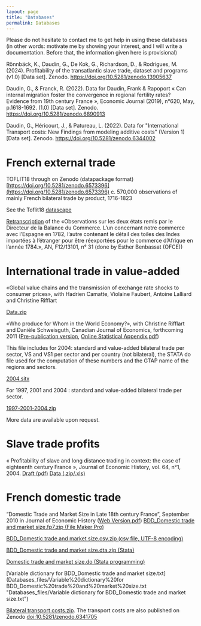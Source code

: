 ```yaml
---
layout: page
title: "Databases"
permalink: Databases
--- 
```


Please do not hesitate to contact me to get help in using these databases (in other words: motivate me by showing your interest, and I will write a documentation. Before that, the information given here is provisional)  

Rönnbäck, K., Daudin, G., De Kok, G., Richardson, D., & Rodrigues, M. (2024). Profitability of the transatlantic slave trade, dataset and programs (v1.0) [Data set]. Zenodo. https://doi.org/10.5281/zenodo.13905637

Daudin, G., & Franck, R. (2022). Data for Daudin, Frank & Rapoport « Can internal migration foster the convergence in regional fertility rates? Evidence from 19th century France », Economic Journal (2019), n°620, May, p.1618-1692. (1.0) [Data set]. Zenodo. https://doi.org/10.5281/zenodo.6890913

Daudin, G., Héricourt, J., & Patureau, L. (2022). Data for "International Transport costs: New Findings from modeling additive costs" (Version 1) [Data set]. Zenodo. https://doi.org/10.5281/zenodo.6344002

# French external trade  

TOFLIT18 through on Zenodo (datapackage format) [https://doi.org/10.5281/zenodo.6573396](https://doi.org/10.5281/zenodo.6573396)
c. 570,000 observations of mainly French bilateral trade by product, 1716-1823

See the Toflit18 [datascape](http://toflit18.medialab.sciences-po.fr/#/home)

[Retranscription](Databases_files/N%C2%B031-Espagne_1788%20et%20toiles%20pour%20l%27Afrique%201784.pdf "Databases_files/N°31-Espagne_1788 et toiles pour l'Afrique 1784.pdf") of the «Observations sur les deux états remis par le Directeur de la Balance du Commerce. L’un concernant notre commerce avec l’Espagne en 1782, l’autre contenant le détail des toiles des Indes importées à l’étranger pour être réexportées pour le commerce d’Afrique en l’année 1784.», AN, F12/13101, n° 31 (done by Esther Benbassat (OFCE))
  

# International trade in value-added  

«Global value chains and the transmission of exchange rate shocks to consumer prices», with Hadrien Camatte, Violaine Faubert, Antoine Lalliard and Christine Rifflart  

[Data.zip](https://universitedauphine-my.sharepoint.com/:u:/g/personal/guillaume_daudin_dauphine_psl_eu/Eekh7R7cIr9PvVfmummDYRwByNxpJ8HokgAEWL01WNAikw?e=SvEA3g "PIWIM_Bases_Sources.zip")  


«Who produce for Whom in the World Economy?», with Christine Rifflart and Danièle Schweisguth, Canadian Journal of Economics, forthcoming 2011 ([Pre-publication version](Databases_files/Daudin%20Rifflart%20Schweisguth%20Who%20produces%20for%20whom%20CJE%202011%20-%20Normal%20formating.pdf "Databases_files/Daudin Rifflart Schweisguth Who produces for whom CJE 2011 - Normal formating.pdf"), [Online Statistical Appendix.pdf](Databases_files/Online%20Statistical%20Appendix.pdf "Databases_files/Online Statistical Appendix.pdf"))  

This file includes for 2004: standard and value-added bilateral trade per sector, VS and VS1 per sector and per country (not bilateral), the STATA do file used for the computation of these numbers and the GTAP name of the regions and sectors.  

[2004.sitx](Databases_files/2004.sitx "Databases_files/2004.sitx")  

For 1997, 2001 and 2004 : standard and value-added bilateral trade per sector.  

[1997-2001-2004.zip](Databases_files/1997-2001-2004.zip "Databases_files/1997-2001-2004.zip")  

More data are available upon request.  

  

# Slave trade profits  

« Profitability of slave and long distance trading in context: the case of eighteenth century France », Journal of Economic History, vol. 64, n°1, 2004. [Draft (pdf)](Databases_files/FrenchProfits.pdf "Databases_files/FrenchProfits.pdf") [Data (.zip/.xls)](Databases_files/FrenchLongDistanceTradeProfits18thcentury.zip "Databases_files/FrenchLongDistanceTradeProfits18thcentury.zip")  

  

# French domestic trade  

“Domestic Trade and Market Size in Late 18th century France”, September 2010 in Journal of Economic History ([Web Version.pdf](Databases_files/DomesticTradeandMarketSizeNovember2009_Web%20Version.pdf "Databases_files/DomesticTradeandMarketSizeNovember2009_Web Version.pdf"))
[BDD\_Domestic trade and market size.fp7.zip (File Maker Pro)](Databases_files/BDD_Domestic%20trade%20and%20market%20size.fp7.zip "Databases_files/BDD_Domestic trade and market size.fp7.zip") 

[BDD\_Domestic trade and market size.csv.zip (csv file, UTF-8 encoding)](Databases_files/BDD_Domestic%20trade%20and%20market%20size.csv.zip "Databases_files/BDD_Domestic trade and market size.csv.zip") 

[BDD\_Domestic trade and market size.dta.zip (Stata)](Databases_files/BDD_Domestic%20trade%20and%20market%20size.dta.zip "Databases_files/BDD_Domestic trade and market size.dta.zip") 

[Domestic trade and market size.do (Stata programming)](Databases_files/Domestic%20trade%20and%20market%20size.do "Databases_files/Domestic trade and market size.do")

[Variable dictionary for BDD_Domestic trade and market size.txt](Databases_files/Variable%20dictionary%20for BDD_Domestic%20trade%20and%20market%20size.txt "Databases_files/Variable dictionary for BDD_Domestic trade and market size.txt")



[Bilateral transport costs.zip](Databases_files/Bilateral%20transport%20costs.zip "Databases_files/Bilateral transport costs.zip"). The transport costs are also published on Zenodo [doi:10.5281/zenodo.6341705](https://doi.org10.5281/zenodo.6341705)

  


